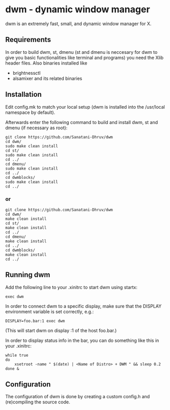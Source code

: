 dwm - dynamic window manager
============================
dwm is an extremely fast, small, and dynamic window manager for X.


Requirements
------------
In order to build dwm, st, dmenu (st and dmenu is neccesary for dwm to give you basic functionalities like terminal and programs) you need the Xlib header files.
Also binaries installed like
- brightnessctl
- alsamixer and its related binaries

Installation
------------
Edit config.mk to match your local setup (dwm is installed into
the /usr/local namespace by default).

Afterwards enter the following command to build and install dwm, st and dmenu (if
necessary as root):

```
git clone https://github.com/Sanatani-Dhruv/dwm
cd dwm/
sudo make clean install
cd st/
sudo make clean install
cd ../
cd dmenu/
sudo make clean install
cd ../
cd dwmblocks/
sudo make clean install
cd ../
```

### or

```
git clone https://github.com/Sanatani-Dhruv/dwm
cd dwm/
make clean install
cd st/
make clean install
cd ../
cd dmenu/
make clean install
cd ../
cd dwmblocks/
make clean install
cd ../
```
Running dwm
-----------
Add the following line to your .xinitrc to start dwm using startx:

    exec dwm

In order to connect dwm to a specific display, make sure that
the DISPLAY environment variable is set correctly, e.g.:

    DISPLAY=foo.bar:1 exec dwm

(This will start dwm on display :1 of the host foo.bar.)

In order to display status info in the bar, you can do something
like this in your .xinitrc:

```
while true
do
    xsetroot -name " $(date) | <Name of Distro> + DWM " && sleep 0.2
done &
```



Configuration
-------------
The configuration of dwm is done by creating a custom config.h
and (re)compiling the source code.

